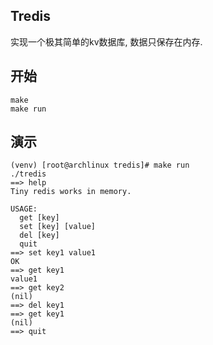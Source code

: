 ## Tredis

实现一个极其简单的kv数据库, 数据只保存在内存.

## 开始

```shell
make
make run
```

## 演示

```shell
(venv) [root@archlinux tredis]# make run
./tredis
==> help
Tiny redis works in memory.

USAGE:
  get [key]
  set [key] [value]
  del [key]
  quit
==> set key1 value1
OK
==> get key1
value1
==> get key2
(nil)
==> del key1
==> get key1
(nil)
==> quit

```
